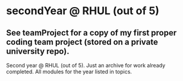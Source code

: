 # secondYear @ RHUL (out of 5)

## See teamProject for a copy of my first proper coding team project (stored on a private university repo).
Second year @ RHUL (out of 5). Just an archive for work already completed. All modules for the year listed in topics. 
